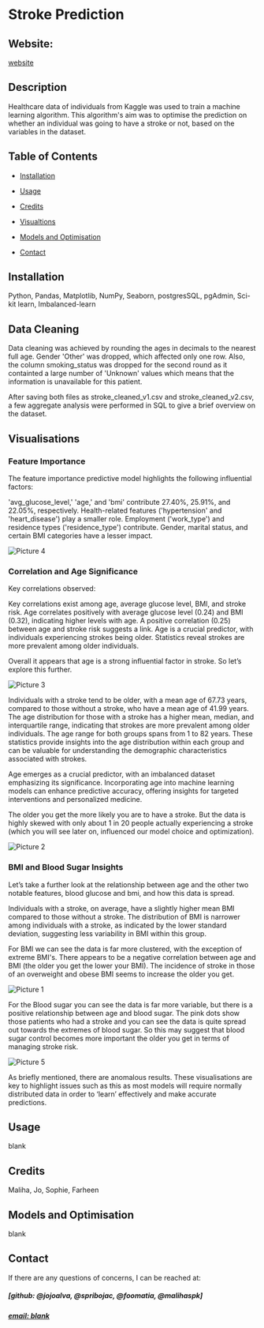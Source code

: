 # Stroke Prediction


## Website: 
[website](blank)

## Description
Healthcare data of individuals from Kaggle was used to train a machine learning algorithm. This algorithm's aim was to optimise the prediction on whether an individual was going to have a stroke or not, based on the variables in the dataset.



## Table of Contents

- [Installation](#installation)
- [Usage](#usage)
- [Credits](#credits)

- [Visualtions](#visualisations)
- [Models and Optimisation](#models-and-optimisation)
- [Contact](#contact)

## Installation
Python, Pandas, Matplotlib, NumPy, Seaborn, postgresSQL, pgAdmin, Sci-kit learn, Imbalanced-learn

## Data Cleaning
Data cleaning was achieved by rounding the ages in decimals to the nearest full age. Gender 'Other' was dropped, which affected only one row. Also, the column smoking_status was dropped for the second round as it containted a large number of 'Unknown' values which means that the information is unavailable for this patient.

After saving both files as stroke_cleaned_v1.csv and stroke_cleaned_v2.csv, a few aggregate analysis were performed in SQL to give a brief overview on the dataset. 

## Visualisations

### Feature Importance

The feature importance predictive model highlights the following influential factors:

'avg_glucose_level,' 'age,' and 'bmi' contribute 27.40%, 25.91%, and 22.05%, respectively.
Health-related features ('hypertension' and 'heart_disease') play a smaller role.
Employment ('work_type') and residence types ('residence_type') contribute.
Gender, marital status, and certain BMI categories have a lesser impact.

![Picture 4](https://github.com/jojoalva/Stroke-Project-4/assets/108195931/f12d981c-d33d-4be7-9684-d0b13878512b)

### Correlation and Age Significance

Key correlations observed:

Key correlations exist among age, average glucose level, BMI, and stroke risk. Age correlates positively with average glucose level (0.24) and BMI (0.32), indicating higher levels with age. A positive correlation (0.25) between age and stroke risk suggests a link. Age is a crucial predictor, with individuals experiencing strokes being older. Statistics reveal strokes are more prevalent among older individuals.

Overall it appears that age is a strong influential factor in stroke. So let’s explore this further.

![Picture 3](https://github.com/jojoalva/Stroke-Project-4/assets/108195931/c2bc99ba-46b0-42d8-9b46-709106f89054)

Individuals with a stroke tend to be older, with a mean age of 67.73 years, compared to those without a stroke, who have a mean age of 41.99 years. The age distribution for those with a stroke has a higher mean, median, and interquartile range, indicating that strokes are more prevalent among older individuals. The age range for both groups spans from 1 to 82 years. These statistics provide insights into the age distribution within each group and can be valuable for understanding the demographic characteristics associated with strokes.

Age emerges as a crucial predictor, with an imbalanced dataset emphasizing its significance. Incorporating age into machine learning models can enhance predictive accuracy, offering insights for targeted interventions and personalized medicine.

The older you get the more likely you are to have a stroke. But the data is highly skewed with only about 1 in 20 people actually experiencing a stroke (which you will see later on, influenced our model choice and optimization). 

![Picture 2](https://github.com/jojoalva/Stroke-Project-4/assets/108195931/3f2c588c-b111-40a6-9e90-6be9e01e8664)

### BMI and Blood Sugar Insights

Let’s take a further look at the relationship between age and the other two notable features, blood glucose and bmi, and how this data is spread.

Individuals with a stroke, on average, have a slightly higher mean BMI compared to those without a stroke. The distribution of BMI is narrower among individuals with a stroke, as indicated by the lower standard deviation, suggesting less variability in BMI within this group.

For BMI we can see the data is far more clustered, with the exception of extreme BMI's. There appears to be a negative correlation between age and BMI (the older you get the lower your BMI). The incidence of stroke in those of an overweight and obese BMI seems to increase the older you get. 

![Picture 1](https://github.com/jojoalva/Stroke-Project-4/assets/108195931/f96e9e97-601c-4f18-937c-71c2ff944e91)

For the Blood sugar you can see the data is far more variable, but there is a positive relationship between age and blood sugar. The pink dots show those patients who had a stroke and you can see the data is quite spread out towards the extremes of blood sugar. So this may suggest that blood sugar control becomes more important the older you get in terms of managing stroke risk.

![Picture 5](https://github.com/jojoalva/Stroke-Project-4/assets/108195931/081422b9-92cb-4102-a3cc-f8ef55e83bc9)

As briefly mentioned, there are anomalous results. These visualisations are key to highlight issues such as this as most models will require normally distributed data in order to ‘learn’ effectively and make accurate predictions.

## Usage
blank

## Credits
Maliha, Jo, Sophie, Farheen



## Models and Optimisation
blank

## Contact
If there are any questions of concerns, I can be reached at:
##### [github: @jojoalva, @spribojac, @foomatia, @malihaspk]
##### [email: blank](mailto:blank)
